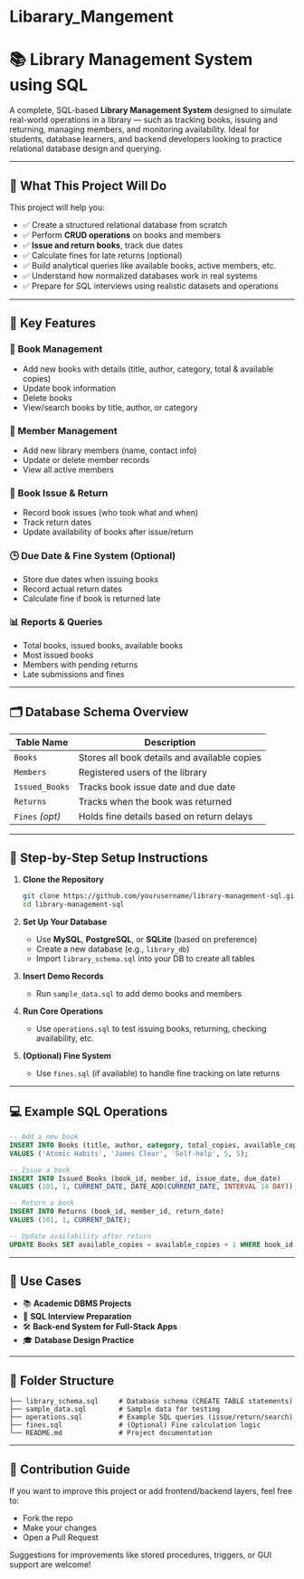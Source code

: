 # Libarary_Mangement


# 📚 Library Management System using SQL

A complete, SQL-based **Library Management System** designed to simulate real-world operations in a library — such as tracking books, issuing and returning, managing members, and monitoring availability. Ideal for students, database learners, and backend developers looking to practice relational database design and querying.

---

## 🎯 What This Project Will Do

This project will help you:

* ✅ Create a structured relational database from scratch
* ✅ Perform **CRUD operations** on books and members
* ✅ **Issue and return books**, track due dates
* ✅ Calculate fines for late returns (optional)
* ✅ Build analytical queries like available books, active members, etc.
* ✅ Understand how normalized databases work in real systems
* ✅ Prepare for SQL interviews using realistic datasets and operations

---

## 📌 Key Features

### 📘 Book Management

* Add new books with details (title, author, category, total & available copies)
* Update book information
* Delete books
* View/search books by title, author, or category

### 👥 Member Management

* Add new library members (name, contact info)
* Update or delete member records
* View all active members

### 🔄 Book Issue & Return

* Record book issues (who took what and when)
* Track return dates
* Update availability of books after issue/return

### 🕒 Due Date & Fine System (Optional)

* Store due dates when issuing books
* Record actual return dates
* Calculate fine if book is returned late

### 📊 Reports & Queries

* Total books, issued books, available books
* Most issued books
* Members with pending returns
* Late submissions and fines

---

## 🗂️ Database Schema Overview

| Table Name      | Description                                  |
| --------------- | -------------------------------------------- |
| `Books`         | Stores all book details and available copies |
| `Members`       | Registered users of the library              |
| `Issued_Books`  | Tracks book issue date and due date          |
| `Returns`       | Tracks when the book was returned            |
| `Fines` *(opt)* | Holds fine details based on return delays    |

---

## 🚀 Step-by-Step Setup Instructions

1. **Clone the Repository**

   ```bash
   git clone https://github.com/yourusername/library-management-sql.git
   cd library-management-sql
   ```

2. **Set Up Your Database**

   * Use **MySQL**, **PostgreSQL**, or **SQLite** (based on preference)
   * Create a new database (e.g., `library_db`)
   * Import `library_schema.sql` into your DB to create all tables

3. **Insert Demo Records**

   * Run `sample_data.sql` to add demo books and members

4. **Run Core Operations**

   * Use `operations.sql` to test issuing books, returning, checking availability, etc.

5. **(Optional) Fine System**

   * Use `fines.sql` (if available) to handle fine tracking on late returns

---

## 💻 Example SQL Operations

```sql
-- Add a new book
INSERT INTO Books (title, author, category, total_copies, available_copies)
VALUES ('Atomic Habits', 'James Clear', 'Self-help', 5, 5);

-- Issue a book
INSERT INTO Issued_Books (book_id, member_id, issue_date, due_date)
VALUES (101, 1, CURRENT_DATE, DATE_ADD(CURRENT_DATE, INTERVAL 14 DAY));

-- Return a book
INSERT INTO Returns (book_id, member_id, return_date)
VALUES (101, 1, CURRENT_DATE);

-- Update availability after return
UPDATE Books SET available_copies = available_copies + 1 WHERE book_id = 101;
```

---

## 🧩 Use Cases

* 📚 **Academic DBMS Projects**
* 🧠 **SQL Interview Preparation**
* 🛠 **Back-end System for Full-Stack Apps**
* 🎓 **Database Design Practice**

---

## 📁 Folder Structure

```
├── library_schema.sql     # Database schema (CREATE TABLE statements)
├── sample_data.sql        # Sample data for testing
├── operations.sql         # Example SQL queries (issue/return/search)
├── fines.sql              # (Optional) Fine calculation logic
└── README.md              # Project documentation
```

---

## 🙌 Contribution Guide

If you want to improve this project or add frontend/backend layers, feel free to:

* Fork the repo
* Make your changes
* Open a Pull Request

Suggestions for improvements like stored procedures, triggers, or GUI support are welcome!
